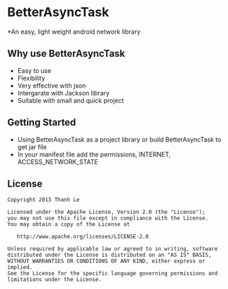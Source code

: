 BetterAsyncTask
================

 *An easy, light weight android network library

## Why use BetterAsyncTask

 * Easy to use
 * Flexibility
 * Very effective with json
 * Intergarate with Jackson library
 * Suitable with small and quick project


## Getting Started

 * Using BetterAsyncTask as a project library or build BetterAsyncTask to get jar file
 * In your manifest file add the permissions, INTERNET,  ACCESS_NETWORK_STATE

## License

    Copyright 2013 Thanh Le

    Licensed under the Apache License, Version 2.0 (the "License");
    you may not use this file except in compliance with the License.
    You may obtain a copy of the License at

       http://www.apache.org/licenses/LICENSE-2.0

    Unless required by applicable law or agreed to in writing, software
    distributed under the License is distributed on an "AS IS" BASIS,
    WITHOUT WARRANTIES OR CONDITIONS OF ANY KIND, either express or implied.
    See the License for the specific language governing permissions and
    limitations under the License.
